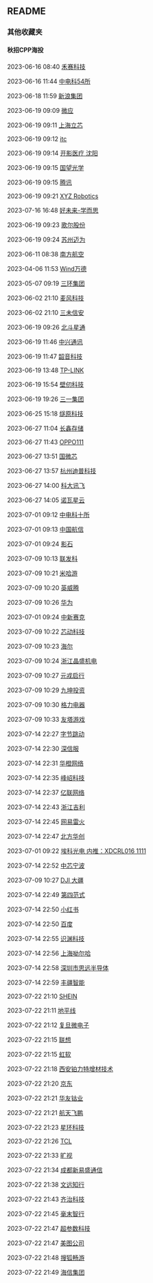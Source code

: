 ##  README

###  其他收藏夹

####  秋招CPP海投

2023-06-16 08:40 [禾赛科技](https://kwh0jtf778.jobs.feishu.cn/229043/position/7098923350776924446/detail)

2023-06-16 11:44 [中电科54所](http://campus.51job.com/2024cetc54/p4.html)

2023-06-18 11:59 [新浪集团](https://app.mokahr.com/campus-recruitment/sina/43536#/job/b242c00e-d5c7-4e90-a629-bef8b2952284)

2023-06-19 09:09 [微应](https://mp.weixin.qq.com/s/YVSx4izHRrQdoOsy2PdmMA)

2023-06-19 09:11 [上海立芯](http://ledatech.cn/xyzp)

2023-06-19 09:12 [itc](https://hr.itc-pa.cn/job/school.html?p=1)

2023-06-19 09:14 [开影医疗 沈阳](https://mp.weixin.qq.com/s/yjYYU8eZ23PaNy9x2x5v0Q)

2023-06-19 09:15 [国望光学](https://mp.weixin.qq.com/s/Ws2-HTMHKNNSIwWDz9NaPg)

2023-06-19 09:15 [腾讯](https://join.qq.com/)

2023-06-19 09:21 [XYZ Robotics](https://app.mokahr.com/campus_apply/xyzrobotics/26847#/)

2023-07-16 16:48 [好未来-学而思](https://jinshuju.net/f/MKVsZg)

2023-06-19 09:23 [歌尔股份](https://www.hotjob.cn/wt/GoerTek/mobweb/v8/position/list?openid=oMoJ7xGgYqe9xt8cMoNNQUVjYnpw&recruitType=1&channelId=&brandCode=1&request_locale=zh_CN)

2023-06-19 09:24 [苏州迈为](https://maxwell-gp.zhiye.com/campus/jobs)

2023-06-11 08:38 [南方航空](https://job.csair.cn/#/home)

2023-04-06 11:53 [Wind万德](https://www.wind.com.cn/portal/zh/JoinUs/recruit.html?positionType=9002)

2023-05-07 09:19 [三环集团](https://hr.cctc.cc/record)

2023-06-02 21:10 [麦风科技](https://job.imyfone.cn/intern)

2023-06-02 21:10 [三未信安](https://wj.qq.com/s2/12399820/0c1f/)

2023-06-19 09:26 [北斗星通](https://www.bdstar.com/mobile/talent.aspx?type=31&id=1)

2023-06-19 11:46 [中兴通讯](https://app.mokahr.com/campus-recruitment/zte/46903#/jobs?project=100022014&zhineng=72363&page=1)

2023-06-19 11:47 [韶音科技](https://app.mokahr.com/campus-recruitment/aftershokzhr/36940#/jobs?zhineng=65956)

2023-06-19 13:48 [TP-LINK ](https://hr.tp-link.com.cn/jobList?jobId=0&jobDirection=0&workPlace=0&currentPage=1&keyword=)

2023-06-19 15:54 [壁仞科技](https://app.mokahr.com/campus-recruitment/biren/44727#/jobs?page=1&anchorName=jobsList)

2023-06-19 19:26 [三一集团](https://sanycampus.zhiye.com/campus?k=24%E5%B1%8A&c=&p=3^-1,1^4&d=&PageIndex=1&class=2&x=1040&n=22)

2023-06-25 15:18 [燧原科技](https://www.enflame-tech.com/careers#careers1)

2023-06-27 11:04 [长鑫存储](http://jobs.cxmt.com/campus/jobs)

2023-06-27 11:43 [OPPO111](https://careers.oppo.com/university/oppo/campus/post?recruitType=Graduate)

2023-06-27 13:51 [国微芯](https://app.mokahr.com/campus-recruitment/gwxeda/101935#/candidateHome/applications)

2023-06-27 13:57 [杭州迪普科技](https://dptech.zhiye.com/home)

2023-06-27 14:00 [科大讯飞](https://campus.iflytek.com/official-pc/jobList)

2023-06-27 14:05 [诺瓦星云](https://novastar.zhiye.com/campus/jobs)

2023-07-01 09:12 [中电科十所](https://zdss.51job.com/campus.html)

2023-07-01 09:13 [中国航信](https://wecruit.hotjob.cn/SU6358e2600dcad448466b5464/pb/school.html?postTypeCode=0%2F1227%2F100701&postName=C)

2023-07-01 09:24 [影石](https://insta360.zhiye.com/Campus)

2023-07-09 10:13 [联发科](https://mediatek.zhiye.com/campus/jobs)

2023-07-09 10:21 [米哈游](https://campus.mihoyo.com/?channelToken=6dd65287-c87a-401d-97f1-5c02595eb57c#/campus/position)

2023-07-09 10:20 [英威腾](https://invt.zhaopin.com/job.html)

2023-07-09 10:26 [华为](https://career.huawei.com/reccampportal/portal5/campus-recruitment.html)

2023-07-01 09:24 [中新赛克](https://recruit.sinovatio.com/positions)

2023-07-09 10:22 [芯动科技](https://innosilicon.zhiye.com/campus/jobs)

2023-07-09 10:23 [海尔](https://maker.haier.net/smart_home/customizedjobs.html)

2023-07-09 10:24 [浙江晶盛机电](https://app.mokahr.com/campus_apply/jsjd/24201#/jobs?zhineng=46732)

2023-07-09 10:27 [元戎启行](https://app.mokahr.com/campus_apply/deeproute/6487#/jobs)

2023-07-09 10:29 [九坤投资](https://app.mokahr.com/campus_apply/ubiquantrecruit/37031?sourceToken=11e5413ce0921abca7937e8e087fa050#/)

2023-07-09 10:30 [格力电器](https://gree.m.zhiye.com/index.html)

2023-07-09 10:33 [友塔游戏](https://www.yotta-hr.com/job)

2023-07-14 22:27 [字节跳动](https://jobs.bytedance.com/campus/position?keywords=C&category=&location=&project=7248825722021316901&type=2&job_hot_flag=&current=1&limit=10&functionCategory=&tag=&referral_code=TD2ZG4P)

2023-07-14 22:30 [深信服](https://hr.sangfor.com/campucompon/schoolRecruitment)

2023-07-14 22:31 [华橙网络](https://job.imou.com/campus/detail?jobAdId=6e2e8611-dd48-4f3a-a8a0-46e3b92e0999)

2023-07-14 22:35 [峰岹科技](https://www.fortiortech.com/join/list?type=2)

2023-07-14 22:37 [亿联网络](https://yealink.zhiye.com/campus/detail?jobAdId=0ec76c74-9343-4954-8f4b-5e200c63505a)

2023-07-14 22:43 [浙江吉利](https://campus.geely.com/campus-recruitment/geely/78436/#/jobs?zhineng%5B0%5D=131986&page=1&anchorName=jobsList)

2023-07-14 22:45 [网易雷火](https://leihuo.163.com/campus/#/full)

2023-07-14 22:47 [北方华创](https://career.naura.com/campus/detail?jobAdId=72486e6a-fee0-4ee0-8da7-980fbc296314)

2023-07-01 09:22 [埃科光电 内推：XDCRL016 1111](http://career.i-tek.cn/front.home.index/schoolList)

2023-07-14 22:52 [中芯宁波](https://srs.nsemii.com/#/home)

2023-07-09 10:27 [DJI 大疆](https://we.dji.com/zh-CN/campus/position?project=recruitment&team=T1001_T1003_T1004_T1005_T1006_T1007_T1008_T1009_T1010_T1011&page=1)

2023-07-14 22:49 [第四范式](https://app.mokahr.com/campus-recruitment/4paradigm/47619#/jobs)

2023-07-14 22:50 [小红书](https://job.xiaohongshu.com/campus?referer_code=CNYOJ0HBRS2H)

2023-07-14 22:50 [百度](https://talent.baidu.com/jobs/list?recommendCode=IV1MJ0&recruitType=GRADUATE)

2023-07-14 22:55 [识渊科技](https://sailyond.jobs.feishu.cn/749776/position/list?spread=D1BB8QU)

2023-07-14 22:56 [上海呦尔哈](https://app.mokahr.com/campus_apply/yorhagames/40940#/jobs)

2023-07-14 22:58 [深圳市思远半导体](https://app.mokahr.com/campus-recruitment/tkplusemi/42650#/jobs)

2023-07-14 22:59 [丰疆智能](https://campus.fjdynamics.cn/#/job/dc9ce33d-b689-4578-9b17-a20b0cca7c11)

2023-07-22 21:10 [SHEIN](https://app.mokahr.com/campus_apply/shein/2932#/jobs?zhineng=15710&commitment=%E5%85%A8%E8%81%8C&location=)

2023-07-22 21:11 [地平线](https://wecruit.hotjob.cn/SU62d915040dcad43c775ec12c/mc/position/campus?acotycoCode=zcfcao&recruitType=1)

2023-07-22 21:12 [复旦微电子](http://campus.51job.com/fmsh/jobs.html)

2023-07-22 21:15 [联想](https://talent.lenovo.com.cn/position?jobTypeName=%E5%90%8E%E7%AB%AF%E5%BC%80%E5%8F%91%E7%B1%BB&projectType=1)

2023-07-22 21:15 [虹软](https://career.arcsoft.com.cn/campus/jobs)

2023-07-22 21:18 [西安铂力特增材技术](https://xablt.zhiye.com/Campus)

2023-07-22 21:20 [京东](https://campus.jd.com/#/jobs)

2023-07-22 21:21 [华友钴业](https://wecruit.hotjob.cn/SU6465f3d9bef57c0907f3bb58/pb/posDetail.html?postId=64af436d2f9d24760adc5980&postType=campus)

2023-07-22 21:21 [航天飞鹏](https://mp.weixin.qq.com/s/CfJ_-hymiiZYuS465NFPcw)

2023-07-22 21:23 [星环科技](https://app.mokahr.com/campus_apply/transwarp/3196#/jobs?zhineng=14487)

2023-07-22 21:26 [TCL](https://zhaopin.tcl.com/campus/recruiting.html#look)

2023-07-22 21:33 [旷视](https://app.mokahr.com/campus-recruitment/mhr/38642?previewKey=df2fc620d48540cf9acd8b2179efb8f5c8dd3f14e1fc444a8b8d16c431778155#/job/cb10e764-b417-4a5f-8139-3759e74e2051)

2023-07-22 21:34 [成都新易盛通信](https://eoptolink.zhiye.com/campus/detail?jobAdId=4e1ba56c-6944-4a51-832b-fd98b85b9427)

2023-07-22 21:38 [文远知行](https://app.mokahr.com/campus_apply/jingchi/2137#/)

2023-07-22 21:43 [齐治科技](https://app.mokahr.com/campus_apply/qzsec/24822#/job/b2862c67-26f0-4c4c-909f-7b35213813b7)

2023-07-22 21:45 [毫末智行](https://career.haomoai.com/campus-recruitment/haomo/44789#/jobs?project=100074055)

2023-07-22 21:47 [超参数科技](https://app.mokahr.com/campus-recruitment/chaocanshu/45562#/jobs?zhineng%5B0%5D=72053&zhineng%5B1%5D=66310&location=&page=1&anchorName=jobsList)

2023-07-22 21:47 [美图公司](https://campus.meitu.com/campus-recruitment/meitu/54138/#/jobs?zhineng=82990)

2023-07-22 21:48 [搜狐畅游](https://app.mokahr.com/campus-recruitment/cyou-inc/42233?sourceToken=0a73cd8ec4bdbe793ca2d7645d4826bc#/)

2023-07-22 21:49 [海信集团](http://hisense.zhiye.com/xdl?k=&c=-1&p=1^9,3^-1&d=&sort=&#zw)



